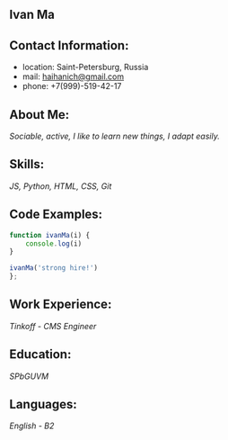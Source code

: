 ## Ivan Ma

## Contact Information:

* location: Saint-Petersburg, Russia
* mail: haihanich@gmail.com
* phone: +7(999)-519-42-17

## About Me:
*Sociable, active, I like to learn new things, I adapt easily.*

## Skills: 
*JS, Python, HTML, CSS, Git*
## Code Examples:
```javascript
function ivanMa(i) {
    console.log(i)
}

ivanMa('strong hire!')
};
```

## Work Experience: 
*Tinkoff - CMS Engineer*

## Education: 
*SPbGUVM*

## Languages: 
*English - B2*